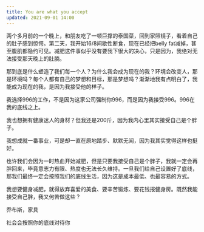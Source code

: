```yaml
---
title: You are what you accept
updated: 2021-09-01 14:00
---
```


两个多月前的一个晚上，和朋友吃了一顿巨撑的泰国菜，回到家照镜子，看着自己的肚子感到惊愕。第二天，我开始16/8间歇性断食，现在已经把belly fat减掉，甚至腹肌都隐约可见。减肥这件事似乎没有要我下很大的决心，只是因为，我绝对无法接受那天晚上的肚腩。

那到底是什么塑造了我们每一个人？为什么我会成为现在的我？环境会改变人，那是环境吗？每个人都有自己的梦想和目标，那是梦想吗？渐渐地我有点明白了，我能成为现在的我，是因为我接受他的样子。

我选择996的工作，不是因为这家公司强制你996，而是因为我接受996。996在我的底线之上。

我也想拥有健康迷人的身材？但我还是200斤，因为我内心里其实接受自己是个胖子。

我想成就一番事业，可是却一直在原地踏步、默默无闻，因为我其实觉得这样也挺好。

也许我们会因为一时热血开始减肥，但是只要我接受自己是个胖子，我就一定会再胖回来，毕竟意志力有限、热度也无法长久维持。一旦我们给自己设置好了底线，那我们最终一定会按照我们的底线生活，因为这是成本最低、也最容易的方式。

我想要健身减肥，就得放弃喜爱的美食、要辛苦锻炼、要花钱报健身房。既然我能接受自己胖，我又何苦做这些？


乔布斯，家具

社会会按照你的底线对待你